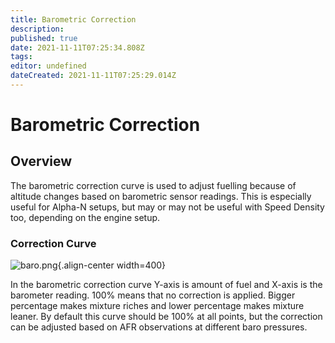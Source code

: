 ```yaml
---
title: Barometric Correction
description: 
published: true
date: 2021-11-11T07:25:34.808Z
tags: 
editor: undefined
dateCreated: 2021-11-11T07:25:29.014Z
---
```


# Barometric Correction
## Overview

The barometric correction curve is used to adjust fuelling because of altitude changes based on barometric sensor readings. This is especially useful for Alpha-N setups, but may or may not be useful with Speed Density too, depending on the engine setup.

### Correction Curve
![baro.png](/img/tuning/baro.png){.align-center width=400}

In the barometric correction curve Y-axis is amount of fuel and X-axis is the barometer reading. 100% means that no correction is applied. Bigger percentage makes mixture riches and lower percentage makes mixture leaner. By default this curve should be 100% at all points, but the correction can be adjusted based on AFR observations at different baro pressures.